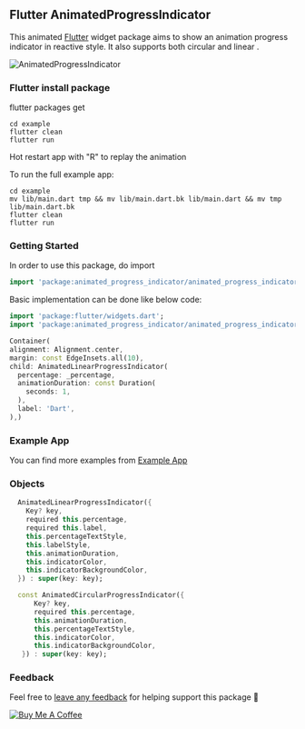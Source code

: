 ## Flutter AnimatedProgressIndicator

This animated  [Flutter](https://flutter.io) widget package aims to show an animation progress indicator in reactive style. It also supports both circular and linear .

![AnimatedProgressIndicator](https://user-images.githubusercontent.com/93323979/162623716-0e3cdebb-ff91-4292-9cd6-2e286437b24c.gif)


### Flutter install package

flutter packages get
```
cd example
flutter clean
flutter run
```
Hot restart app with "R" to replay the animation

To run the full example app:
```
cd example
mv lib/main.dart tmp && mv lib/main.dart.bk lib/main.dart && mv tmp lib/main.dart.bk
flutter clean
flutter run
```

### Getting Started

In order to use this package, do import
```dart
import 'package:animated_progress_indicator/animated_progress_indicator.dart';
```

Basic implementation can be done like below code:
```dart
import 'package:flutter/widgets.dart';
import 'package:animated_progress_indicator/animated_progress_indicator.dart';

Container(
alignment: Alignment.center,
margin: const EdgeInsets.all(10),
child: AnimatedLinearProgressIndicator(
  percentage: _percentage,
  animationDuration: const Duration(
    seconds: 1,
  ),
  label: 'Dart',
),)
```

### Example App
You can find more examples from [Example App](example)


### Objects
```dart
  AnimatedLinearProgressIndicator({
    Key? key,
    required this.percentage,
    required this.label,
    this.percentageTextStyle,
    this.labelStyle,
    this.animationDuration,
    this.indicatorColor,
    this.indicatorBackgroundColor,
  }) : super(key: key);

  const AnimatedCircularProgressIndicator({
      Key? key,
      required this.percentage,
      this.animationDuration,
      this.percentageTextStyle,
      this.indicatorColor,
      this.indicatorBackgroundColor,
   }) : super(key: key);

 ```


### Feedback

Feel free to [leave any feedback](https://github.com/ltdangkhoa/Flutter-Animation-Progress-Bar/issues) for helping support this package 🍻 

[![Buy Me A Coffee](https://bmc-cdn.nyc3.digitaloceanspaces.com/BMC-button-images/custom_images/orange_img.png "Buy Me A Coffee")](https://www.buymeacoffee.com/13f742 "Buy Me A Coffee")
